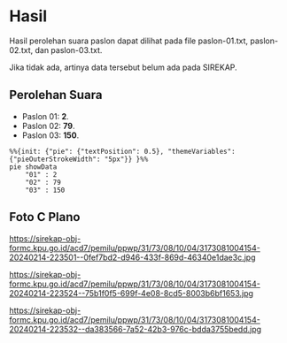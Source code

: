 # Hasil

Hasil perolehan suara paslon dapat dilihat pada file paslon-01.txt, paslon-02.txt, dan paslon-03.txt.

Jika tidak ada, artinya data tersebut belum ada pada SIREKAP.

## Perolehan Suara

 * Paslon 01: **2**.
 * Paslon 02: **79**.
 * Paslon 03: **150**.

```mermaid
%%{init: {"pie": {"textPosition": 0.5}, "themeVariables": {"pieOuterStrokeWidth": "5px"}} }%%
pie showData
    "01" : 2
    "02" : 79
    "03" : 150
```
## Foto C Plano

https://sirekap-obj-formc.kpu.go.id/acd7/pemilu/ppwp/31/73/08/10/04/3173081004154-20240214-223501--0fef7bd2-d946-433f-869d-46340e1dae3c.jpg

https://sirekap-obj-formc.kpu.go.id/acd7/pemilu/ppwp/31/73/08/10/04/3173081004154-20240214-223524--75b1f0f5-699f-4e08-8cd5-8003b6bf1653.jpg

https://sirekap-obj-formc.kpu.go.id/acd7/pemilu/ppwp/31/73/08/10/04/3173081004154-20240214-223532--da383566-7a52-42b3-976c-bdda3755bedd.jpg
